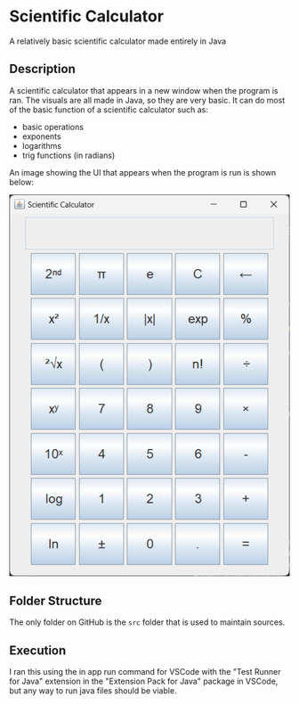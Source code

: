 # Scientific Calculator

A relatively basic scientific calculator made entirely in Java

## Description

A scientific calculator that appears in a new window when the program is ran. The visuals are all made in Java, so they are very basic. It can do most of the basic function of a scientific calculator such as:

- basic operations
- exponents
- logarithms
- trig functions (in radians)

An image showing the UI that appears when the program is run is shown below:

![Calculator UI](images/progress_screenshot.png)

## Folder Structure

The only folder on GitHub is the  `src` folder that is used to maintain sources.

## Execution

I ran this using the in app run command for VSCode with the "Test Runner for Java" extension in the "Extension Pack for Java" package in VSCode, but any way to run java files should be viable.
